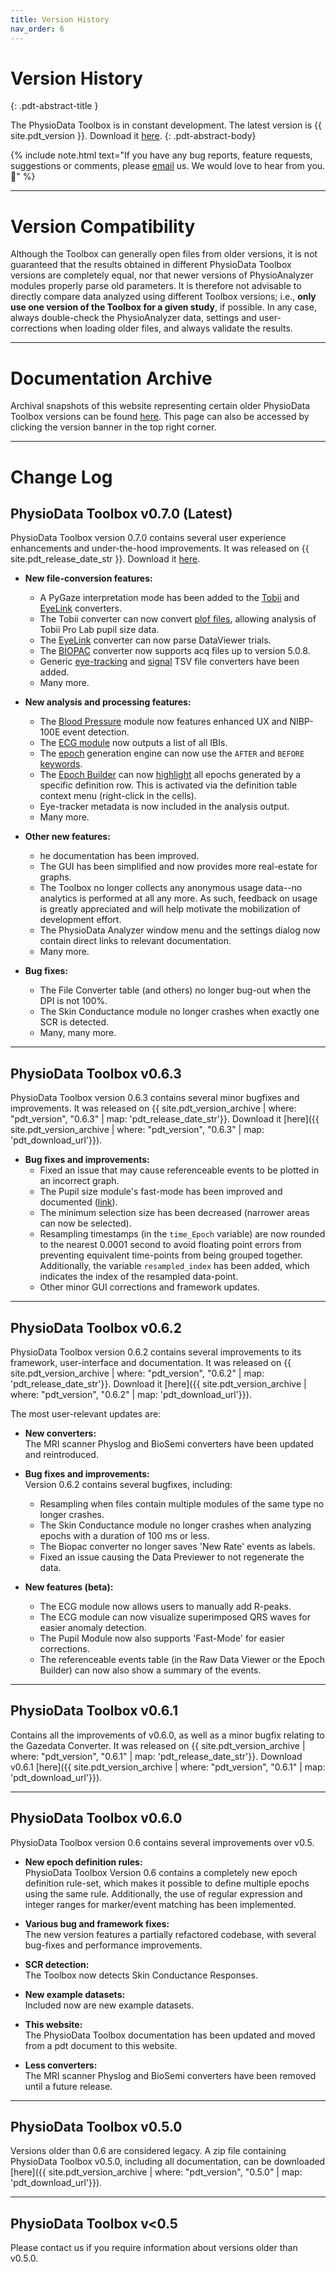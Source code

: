 ```yaml
---
title: Version History
nav_order: 6
---
```


# Version History
{: .pdt-abstract-title }

The PhysioData Toolbox is in constant development. The latest version is {{ site.pdt_version }}. Download it [here](./installation.html).
{: .pdt-abstract-body}

{% include note.html
    text="If you have any bug reports, feature requests, suggestions or comments, please [email](./about.html) us. We would love to hear from you. 📡" %}

---

# Version Compatibility #
Although the Toolbox can generally open files from older versions, it is not guaranteed that the results obtained in different PhysioData Toolbox versions are completely equal, nor that newer versions of PhysioAnalyzer modules properly parse old parameters. It is therefore not advisable to directly compare data analyzed using different Toolbox versions; i.e., **only use one version of the Toolbox for a given study**, if possible. In any case, always double-check the PhysioAnalyzer data, settings and user-corrections when loading older files, and always validate the results.

---

# Documentation Archive #
Archival snapshots of this website representing certain older PhysioData Toolbox versions can be found [here](./doc-versions.html). This page can also be accessed by clicking the version banner in the top right corner.

---

# Change Log #

## PhysioData Toolbox v0.7.0 (Latest)
PhysioData Toolbox version 0.7.0 contains several user experience enhancements and under-the-hood improvements. It was released on {{ site.pdt_release_date_str }}. Download it [here](./installation.html).

 - **New file-conversion features:**  
     - A PyGaze interpretation mode has been added to the [Tobii](./user-guide/file-converter.html#opensesame-and-pygaze) and [EyeLink](./user-guide/file-converter.html#eyelink) converters.
     - The Tobii converter can now convert [plof files](./user-guide/file-converter.html#tobii-pro-lab), allowing analysis of Tobii Pro Lab pupil size data.
     - The [EyeLink](./user-guide/file-converter.html#eyelink) converter can now parse DataViewer trials.
     - The [BIOPAC](./user-guide/file-converter.html#biopac-files) converter now supports acq files up to version 5.0.8.
     - Generic [eye-tracking](./user-guide/file-converter.html#eye-tracking-tsv-file-converter) and [signal](./user-guide/file-converter.html#signal-tsv-file-converter) TSV file converters have been added.
     - Many more.

 - **New analysis and processing features:**  
     - The [Blood Pressure](./user-guide/physioanalyzer-modules/bp-module.html) module now features enhanced UX and NIBP-100E event detection.
     - The [ECG module](./user-guide/physioanalyzer-modules/ecg-module.html) now outputs a list of all IBIs.
     - The [epoch](./user-guide/epochs.html) generation engine can now use the `AFTER` and `BEFORE` [keywords](./user-guide/epochs.html#relative-occurrences).
     - The [Epoch Builder](./user-guide/epochs.html/#epoch-builder) can now [highlight](./user-guide/epochs.html#epoch-builder-menus) all epochs generated by a specific definition row. This is activated via the definition table context menu (right-click in the cells). 
     - Eye-tracker metadata is now included in the analysis output.
     - Many more.

 - **Other new features:**  
     - he documentation has been improved.
     - The GUI has been simplified and now provides more real-estate for graphs.
     - The Toolbox no longer collects any anonymous usage data--no analytics is performed at all any more. As such, feedback on usage is greatly appreciated and will help motivate the mobilization of development effort.
     - The PhysioData Analyzer window menu and the settings dialog now contain direct links to relevant documentation.
     - Many more.

 - **Bug fixes:**  
     - The File Converter table (and others) no longer bug-out when the DPI is not 100%.
     - The Skin Conductance module no longer crashes when exactly one SCR is detected.
     - Many, many more.

---

## PhysioData Toolbox v0.6.3
PhysioData Toolbox version 0.6.3 contains several minor bugfixes and improvements.  It was released on {{ site.pdt_version_archive | where: "pdt_version", "0.6.3" | map: 'pdt_release_date_str'}}. Download it [here]({{ site.pdt_version_archive | where: "pdt_version", "0.6.3" | map: 'pdt_download_url'}}).

 - **Bug fixes and improvements:**  
     - Fixed an issue that may cause referenceable events to be plotted in an incorrect graph.
     - The Pupil size module's fast-mode has been improved and documented ([link](./user-guide/physioanalyzer-modules/pupil-module.html#fast-mode)).
     - The minimum selection size has been decreased (narrower areas can now be selected).
     - Resampling timestamps (in the `time_Epoch` variable) are now rounded to the nearest 0.0001 second to avoid floating point errors from preventing equivalent time-points from being grouped together. Additionally, the variable `resampled_index` has been added, which indicates the index of the resampled data-point.
     - Other minor GUI corrections and framework updates.

---

<!-- Versions below are not the latest. Do not refer to the base site params, use pdt_version_archive. -->

## PhysioData Toolbox v0.6.2
PhysioData Toolbox version 0.6.2 contains several improvements to its framework, user-interface and documentation. It was released on {{ site.pdt_version_archive | where: "pdt_version", "0.6.2" | map: 'pdt_release_date_str'}}. Download it [here]({{ site.pdt_version_archive | where: "pdt_version", "0.6.2" | map: 'pdt_download_url'}}).

The most user-relevant updates are:

 - **New converters:**  
    The MRI scanner Physlog and BioSemi converters have been updated and reintroduced.

 - **Bug fixes and improvements:**  
    Version 0.6.2 contains several bugfixes, including:
     - Resampling when files contain multiple modules of the same type no longer crashes.
     - The Skin Conductance module no longer crashes when analyzing epochs with a duration of 100 ms or less.
     - The Biopac converter no longer saves 'New Rate' events as labels.
     - Fixed an issue causing the Data Previewer to not regenerate the data.  

 - **New features (beta):**  
     - The ECG module now allows users to manually add R-peaks. 
     - The ECG module can now visualize superimposed QRS waves for easier anomaly detection.
     - The Pupil Module now also supports 'Fast-Mode' for easier corrections.
     - The referenceable events table (in the Raw Data Viewer or the Epoch Builder) can now also show a summary of the events.

---

## PhysioData Toolbox v0.6.1
Contains all the improvements of v0.6.0, as well as a minor bugfix relating to the Gazedata Converter. It was released on {{ site.pdt_version_archive | where: "pdt_version", "0.6.1" | map: 'pdt_release_date_str'}}. Download v0.6.1 [here]({{ site.pdt_version_archive | where: "pdt_version", "0.6.1" | map: 'pdt_download_url'}}).

---

## PhysioData Toolbox v0.6.0
PhysioData Toolbox version 0.6 contains several improvements over v0.5.

 - **New epoch definition rules:**  
    PhysioData Toolbox Version 0.6 contains a completely new epoch definition rule-set, which makes it possible to define multiple epochs using the same rule. Additionally, the use of regular expression and integer ranges for marker/event matching has been implemented.

 - **Various bug and framework fixes:**  
    The new version features a partially refactored codebase, with several bug-fixes and performance improvements.

 - **SCR detection:**  
    The Toolbox now detects Skin Conductance Responses.

 - **New example datasets:**  
    Included now are new example datasets.

 - **This website:**  
    The PhysioData Toolbox documentation has been updated and moved from a pdt document to this website.

 - **Less converters:**  
    The MRI scanner Physlog and BioSemi converters have been removed until a future release.

---

## PhysioData Toolbox v0.5.0 ## 
Versions older than 0.6 are considered legacy. A zip file containing PhysioData Toolbox v0.5.0, including all documentation, can be downloaded [here]({{ site.pdt_version_archive | where: "pdt_version", "0.5.0" | map: 'pdt_download_url'}}). 

---

## PhysioData Toolbox v<0.5
Please contact us if you require information about versions older than v0.5.0.

